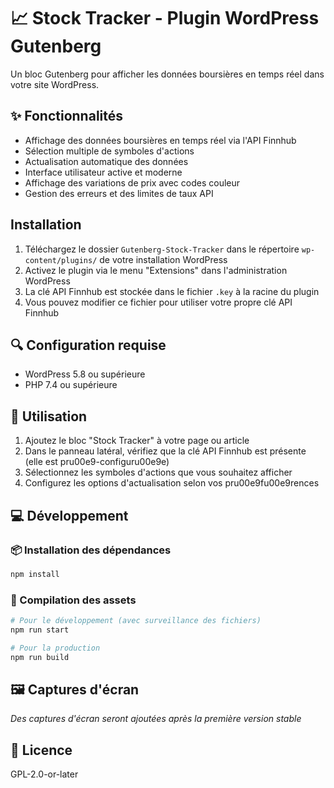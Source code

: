 # 📈 Stock Tracker - Plugin WordPress Gutenberg

Un bloc Gutenberg pour afficher les données boursières en temps réel dans votre site WordPress.

## ✨ Fonctionnalités 

- Affichage des données boursières en temps réel via l'API Finnhub
- Sélection multiple de symboles d'actions
- Actualisation automatique des données
- Interface utilisateur active et moderne
- Affichage des variations de prix avec codes couleur
- Gestion des erreurs et des limites de taux API

## Installation

1. Téléchargez le dossier `Gutenberg-Stock-Tracker` dans le répertoire `wp-content/plugins/` de votre installation WordPress
2. Activez le plugin via le menu "Extensions" dans l'administration WordPress
3. La clé API Finnhub est stockée dans le fichier `.key` à la racine du plugin
4. Vous pouvez modifier ce fichier pour utiliser votre propre clé API Finnhub

## 🔍 Configuration requise

- WordPress 5.8 ou supérieure
- PHP 7.4 ou supérieure

## 🚀 Utilisation

1. Ajoutez le bloc "Stock Tracker" à votre page ou article
2. Dans le panneau latéral, vérifiez que la clé API Finnhub est présente (elle est pru00e9-configuru00e9e)
3. Sélectionnez les symboles d'actions que vous souhaitez afficher
4. Configurez les options d'actualisation selon vos pru00e9fu00e9rences

## 💻 Développement

### 📦 Installation des dépendances

```bash
npm install
```

### 🔨 Compilation des assets

```bash
# Pour le développement (avec surveillance des fichiers)
npm run start

# Pour la production
npm run build
```

## 🖼️ Captures d'écran

*Des captures d'écran seront ajoutées après la première version stable*

## 📄 Licence

GPL-2.0-or-later
